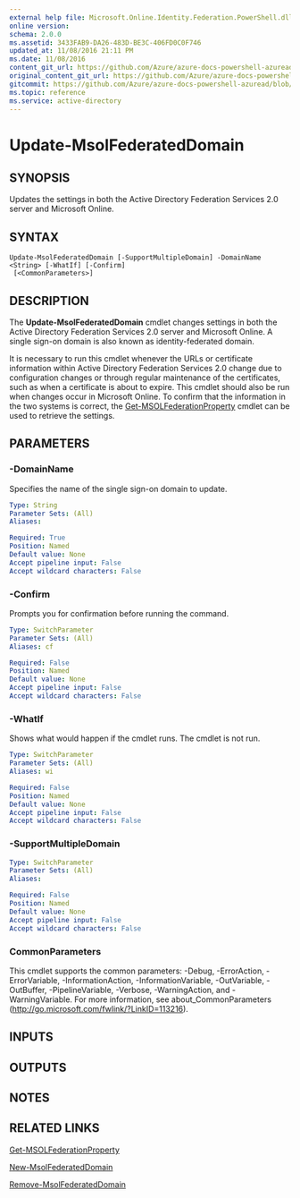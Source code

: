 ```yaml
---
external help file: Microsoft.Online.Identity.Federation.PowerShell.dll-Help.xml
online version:
schema: 2.0.0
ms.assetid: 3433FAB9-DA26-483D-BE3C-406FD0C0F746
updated_at: 11/08/2016 21:11 PM
ms.date: 11/08/2016
content_git_url: https://github.com/Azure/azure-docs-powershell-azuread/blob/VinceSmith-patch-3/Azure%20AD%20Cmdlets/MSOnline/v1/Update-MsolFederatedDomain.md
original_content_git_url: https://github.com/Azure/azure-docs-powershell-azuread/blob/VinceSmith-patch-3/Azure%20AD%20Cmdlets/MSOnline/v1/Update-MsolFederatedDomain.md
gitcommit: https://github.com/Azure/azure-docs-powershell-azuread/blob/2c57f1e6f7b36ad296f1b569969f9c974ec0e0c3
ms.topic: reference
ms.service: active-directory
---
```


# Update-MsolFederatedDomain

## SYNOPSIS
Updates the settings in both the Active Directory Federation Services 2.0 server and Microsoft Online.

## SYNTAX

```
Update-MsolFederatedDomain [-SupportMultipleDomain] -DomainName <String> [-WhatIf] [-Confirm]
 [<CommonParameters>]
```

## DESCRIPTION
The **Update-MsolFederatedDomain** cmdlet changes settings in both the Active Directory Federation Services 2.0 server and Microsoft Online.
A single sign-on domain is also known as identity-federated domain.

It is necessary to run this cmdlet whenever the URLs or certificate information within Active Directory Federation Services 2.0 change due to configuration changes or through regular maintenance of the certificates, such as when a certificate is about to expire.
This cmdlet should also be run when changes occur in Microsoft Online.
To confirm that the information in the two systems is correct, the [Get-MSOLFederationProperty](./Get-MSOLFederationProperty.md) cmdlet can be used to retrieve the settings.

## PARAMETERS

### -DomainName
Specifies the name of the single sign-on domain to update.

```yaml
Type: String
Parameter Sets: (All)
Aliases:

Required: True
Position: Named
Default value: None
Accept pipeline input: False
Accept wildcard characters: False
```

### -Confirm
Prompts you for confirmation before running the command.

```yaml
Type: SwitchParameter
Parameter Sets: (All)
Aliases: cf

Required: False
Position: Named
Default value: None
Accept pipeline input: False
Accept wildcard characters: False
```

### -WhatIf
Shows what would happen if the cmdlet runs.
The cmdlet is not run.

```yaml
Type: SwitchParameter
Parameter Sets: (All)
Aliases: wi

Required: False
Position: Named
Default value: None
Accept pipeline input: False
Accept wildcard characters: False
```

### -SupportMultipleDomain


```yaml
Type: SwitchParameter
Parameter Sets: (All)
Aliases:

Required: False
Position: Named
Default value: None
Accept pipeline input: False
Accept wildcard characters: False
```

### CommonParameters
This cmdlet supports the common parameters: -Debug, -ErrorAction, -ErrorVariable, -InformationAction, -InformationVariable, -OutVariable, -OutBuffer, -PipelineVariable, -Verbose, -WarningAction, and -WarningVariable. For more information, see about_CommonParameters (http://go.microsoft.com/fwlink/?LinkID=113216).

## INPUTS

## OUTPUTS

## NOTES

## RELATED LINKS
[Get-MSOLFederationProperty](./Get-MSOLFederationProperty.md)

[New-MsolFederatedDomain](./New-MsolFederatedDomain.md)

[Remove-MsolFederatedDomain](./Remove-MsolFederatedDomain.md)
